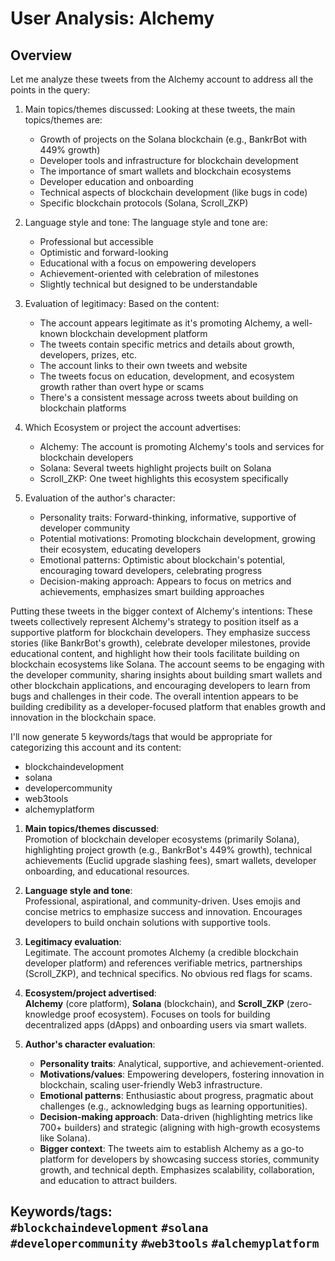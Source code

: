 # User Analysis: Alchemy

## Overview

<think>
Let me analyze these tweets from the Alchemy account to address all the points in the query:

1. Main topics/themes discussed:
Looking at these tweets, the main topics/themes are:
   - Growth of projects on the Solana blockchain (e.g., BankrBot with 449% growth)
   - Developer tools and infrastructure for blockchain development
   - The importance of smart wallets and blockchain ecosystems
   - Developer education and onboarding
   - Technical aspects of blockchain development (like bugs in code)
   - Specific blockchain protocols (Solana, Scroll_ZKP)

2. Language style and tone:
The language style and tone are:
   - Professional but accessible
   - Optimistic and forward-looking
   - Educational with a focus on empowering developers
   - Achievement-oriented with celebration of milestones
   - Slightly technical but designed to be understandable

3. Evaluation of legitimacy:
Based on the content:
   - The account appears legitimate as it's promoting Alchemy, a well-known blockchain development platform
   - The tweets contain specific metrics and details about growth, developers, prizes, etc.
   - The account links to their own tweets and website
   - The tweets focus on education, development, and ecosystem growth rather than overt hype or scams
   - There's a consistent message across tweets about building on blockchain platforms

4. Which Ecosystem or project the account advertises:
   - Alchemy: The account is promoting Alchemy's tools and services for blockchain developers
   - Solana: Several tweets highlight projects built on Solana
   - Scroll_ZKP: One tweet highlights this ecosystem specifically

5. Evaluation of the author's character:
   - Personality traits: Forward-thinking, informative, supportive of developer community
   - Potential motivations: Promoting blockchain development, growing their ecosystem, educating developers
   - Emotional patterns: Optimistic about blockchain's potential, encouraging toward developers, celebrating progress
   - Decision-making approach: Appears to focus on metrics and achievements, emphasizes smart building approaches

Putting these tweets in the bigger context of Alchemy's intentions:
These tweets collectively represent Alchemy's strategy to position itself as a supportive platform for blockchain developers. They emphasize success stories (like BankrBot's growth), celebrate developer milestones, provide educational content, and highlight how their tools facilitate building on blockchain ecosystems like Solana. The account seems to be engaging with the developer community, sharing insights about building smart wallets and other blockchain applications, and encouraging developers to learn from bugs and challenges in their code. The overall intention appears to be building credibility as a developer-focused platform that enables growth and innovation in the blockchain space.

I'll now generate 5 keywords/tags that would be appropriate for categorizing this account and its content:
- blockchaindevelopment
- solana
- developercommunity
- web3tools
- alchemyplatform
</think>

1. **Main topics/themes discussed**:  
Promotion of blockchain developer ecosystems (primarily Solana), highlighting project growth (e.g., BankrBot's 449% growth), technical achievements (Euclid upgrade slashing fees), smart wallets, developer onboarding, and educational resources.

2. **Language style and tone**:  
Professional, aspirational, and community-driven. Uses emojis and concise metrics to emphasize success and innovation. Encourages developers to build onchain solutions with supportive tools.

3. **Legitimacy evaluation**:  
Legitimate. The account promotes Alchemy (a credible blockchain developer platform) and references verifiable metrics, partnerships (Scroll_ZKP), and technical specifics. No obvious red flags for scams.

4. **Ecosystem/project advertised**:  
**Alchemy** (core platform), **Solana** (blockchain), and **Scroll_ZKP** (zero-knowledge proof ecosystem). Focuses on tools for building decentralized apps (dApps) and onboarding users via smart wallets.

5. **Author's character evaluation**:  
   - **Personality traits**: Analytical, supportive, and achievement-oriented.  
   - **Motivations/values**: Empowering developers, fostering innovation in blockchain, scaling user-friendly Web3 infrastructure.  
   - **Emotional patterns**: Enthusiastic about progress, pragmatic about challenges (e.g., acknowledging bugs as learning opportunities).  
   - **Decision-making approach**: Data-driven (highlighting metrics like 700+ builders) and strategic (aligning with high-growth ecosystems like Solana).  
   - **Bigger context**: The tweets aim to establish Alchemy as a go-to platform for developers by showcasing success stories, community growth, and technical depth. Emphasizes scalability, collaboration, and education to attract builders.

**Keywords/tags**:  
`#blockchaindevelopment` `#solana` `#developercommunity` `#web3tools` `#alchemyplatform`
---
